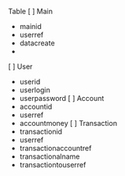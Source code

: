 Table 
[  ] Main
- mainid
- userref
- datacreate
- 
[  ] User
- userid
- userlogin
- userpassword 
[  ] Account
- accountid
- userref
- accountmoney 
[  ] Transaction 
- transactionid
- userref
- transactionaccountref
- transactionalname 
- transactiontouserref

